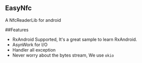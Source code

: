 EasyNfc
-----

A NfcReaderLib for android


##Features
* RxAndroid Supported, It's a great sample to learn RxAndroid.
* AsynWork for I/O
* Handler all exception
* Never worry about the bytes stream, We use `okio`

